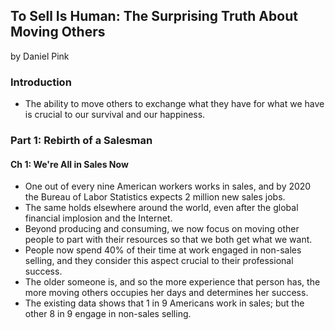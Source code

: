 ## To Sell Is Human: The Surprising Truth About Moving Others

by Daniel Pink

### Introduction

* The ability to move others to exchange what they have for what we have is crucial to our survival and our happiness.

### Part 1: Rebirth of a Salesman

#### Ch 1: We're All in Sales Now

* One out of every nine American workers works in sales, and by 2020 the Bureau of Labor Statistics expects 2 million new sales jobs.
* The same holds elsewhere around the world, even after the global financial implosion and the Internet.
* Beyond producing and consuming, we now focus on moving other people to part with their resources so that we both get what we want.
* People now spend 40% of their time at work engaged in non-sales selling, and they consider this aspect crucial to their professional success.
* The older someone is, and so the more experience that person has, the more moving others occupies her days and determines her success.
* The existing data shows that 1 in 9 Americans work in sales; but the other 8 in 9 engage in non-sales selling.
